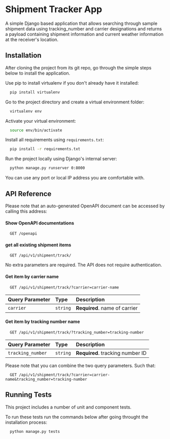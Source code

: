 
# Shipment Tracker App

A simple Django based application that allows searching through sample shipment data using tracking_number and carrier designations and returns a payload containing shipment information and current weather information at the receiver's location.

## Installation

After cloning the project from its git repo, go through the simple steps below to install the application.

Use pip to install virtualenv if you don't already have it installed: 

```bash
  pip install virtualenv
```
Go to the project directory and create a virtual environment folder:

```bash
  virtualenv env
```

Activate your virtual environment:

```bash
  source env/bin/activate
```

Install all requirements using `requirements.txt`:

```bash
  pip install -r requirements.txt
```

Run the project locally using Django's internal server:

```bash
  python manage.py runserver 0:8000
```

You can use any port or local IP address you are comfortable with.
## API Reference

Please note that an auto-generated OpenAPI document can be accessed by calling this address:

#### Show OpenAPI documentations

```http
  GET /openapi
```

#### get all existing shipment items

```http
  GET /api/v1/shipment/track/
```

No extra parameters are required. The API does not require authentication.

#### Get item by carrier name

```http
  GET /api/v1/shipment/track/?carrier=carrier-name
```

| Query Parameter | Type     | Description                       |
| :-------- | :------- | :-------------------------------- |
| `carrier`      | `string` | **Required**. name of carrier     |

#### Get item by tracking number name

```http
  GET /api/v1/shipment/track/?tracking_number=tracking-number
```

| Query Parameter | Type     | Description                       |
| :-------- | :------- | :-------------------------------- |
| `tracking_number`      | `string` | **Required**. tracking number ID     |

Please note that you can combine the two query parameters. Such that:

```http
  GET /api/v1/shipment/track/?carrier=carrier-name&tracking_number=tracking-number
```

## Running Tests

This project includes a number of unit and component tests.

To run these tests run the commands below after going throught the installation process: 

```bash
  python manage.py tests
```
